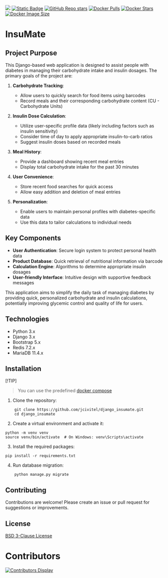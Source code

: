[![](https://img.shields.io/maintenance/yes/2024)](https://github.com/jcivitel/)
[![Static Badge](https://img.shields.io/badge/GitHub-jcivitell-green?logo=github)](https://github.com/jcivitel/django_insumate)
[![GitHub Repo stars](https://img.shields.io/github/stars/jcivitel/django_insumate)](https://github.com/jcivitel/django_insumate)
[![Docker Pulls](https://img.shields.io/docker/pulls/jcivitell/insumate?logo=docker)](https://hub.docker.com/r/jcivitell/insumate)
[![Docker Stars](https://img.shields.io/docker/stars/jcivitell/insumate?logo=docker)](https://hub.docker.com/r/jcivitell/insumate)
[![Docker Image Size](https://img.shields.io/docker/image-size/jcivitell/insumate/latest?logo=docker)](https://hub.docker.com/r/jcivitell/insumate)


# InsuMate

## Project Purpose

This Django-based web application is designed to assist people with diabetes in managing their carbohydrate intake and insulin dosages. The primary goals of the project are:

1. **Carbohydrate Tracking**:
   - Allow users to quickly search for food items using barcodes
   - Record meals and their corresponding carbohydrate content (CU - Carbohydrate Units)

2. **Insulin Dose Calculation**:
   - Utilize user-specific profile data (likely including factors such as insulin sensitivity)
   - Consider time of day to apply appropriate insulin-to-carb ratios
   - Suggest insulin doses based on recorded meals

3. **Meal History**:
   - Provide a dashboard showing recent meal entries
   - Display total carbohydrate intake for the past 30 minutes

4. **User Convenience**:
   - Store recent food searches for quick access
   - Allow easy addition and deletion of meal entries

5. **Personalization**:
   - Enable users to maintain personal profiles with diabetes-specific data
   - Use this data to tailor calculations to individual needs

## Key Components

- **User Authentication**: Secure login system to protect personal health data
- **Product Database**: Quick retrieval of nutritional information via barcode
- **Calculation Engine**: Algorithms to determine appropriate insulin dosages
- **User-friendly Interface**: Intuitive design with supportive feedback messages

This application aims to simplify the daily task of managing diabetes by providing quick, personalized carbohydrate and insulin calculations, potentially improving glycemic control and quality of life for users.

## Technologies

- Python 3.x
- Django 3.x
- Bootstrap 5.x
- Redis 7.2.x
- MariaDB 11.4.x

## Installation
[!TIP]
> You can use the predefined [docker compose](docs/quickstart)

1. Clone the repository:

```
    git clone https://github.com/jcivitel/django_insumate.git
    cd django_insumate
```

2. Create a virtual environment and activate it:

```
python -m venv venv
source venv/bin/activate  # On Windows: venv\Scripts\activate
```

3. Install the required packages:

```
pip install -r requirements.txt
```

4. Run database migration:

```
    python manage.py migrate
```

## Contributing

Contributions are welcome! Please create an issue or pull request for suggestions or improvements.

## License

[BSD 3-Clause License](LICENSE)

# Contributors
[![Contributors Display](https://badges.pufler.dev/contributors/jcivitel/django_connect_store?size=50&padding=5&bots=false)](https://github.com/jcivitel/django_connect_store/graphs/contributors)
